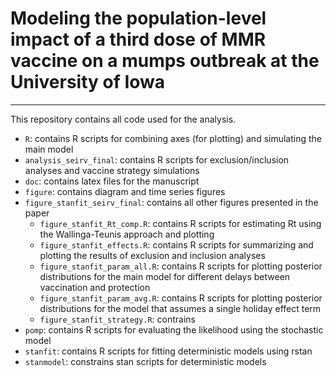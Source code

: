 # Modeling the population-level impact of a third dose of MMR vaccine on a mumps outbreak at the University of Iowa

------

This repository contains all code used for the analysis.

* `R`: contains R scripts for combining axes (for plotting) and simulating the main model
* `analysis_seirv_final`: contains R scripts for exclusion/inclusion analyses and vaccine strategy simulations
* `doc`: contains latex files for the manuscript
* `figure`: contains diagram and time series figures
* `figure_stanfit_seirv_final`: contains all other figures presented in the paper
  * `figure_stanfit_Rt_comp.R`: contains R scripts for estimating Rt using the Wallinga-Teunis approach and plotting
  * `figure_stanfit_effects.R`: contains R scripts for summarizing and plotting the results of exclusion and inclusion analyses
  * `figure_stanfit_param_all.R`: contains R scripts for plotting posterior distributions for the main model for different delays between vaccination and protection
  * `figure_stanfit_param_avg.R`: contains R scripts for plotting posterior distributions for the model that assumes a single holiday effect term
  * `figure_stanfit_strategy.R`: contrains 
* `pomp`: contains R scripts for evaluating the likelihood using the stochastic model
* `stanfit`: contains R scripts for fitting deterministic models using rstan
* `stanmodel`: constrains stan scripts for deterministic models 
